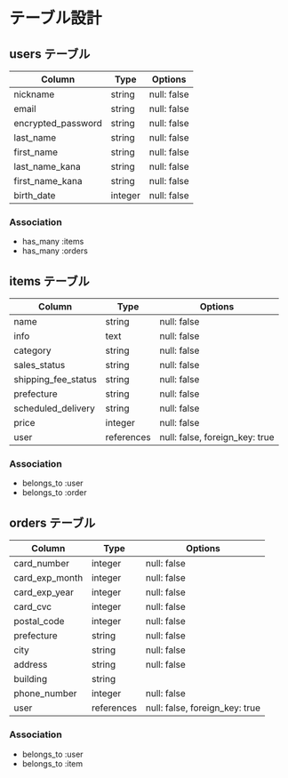 # テーブル設計

## users テーブル

| Column              | Type    | Options     |
| ------------------- | ------- | ----------- |
| nickname            | string  | null: false |
| email               | string  | null: false |
| encrypted_password  | string  | null: false |
| last_name           | string  | null: false |
| first_name          | string  | null: false |
| last_name_kana      | string  | null: false |
| first_name_kana     | string  | null: false |
| birth_date          | integer | null: false |

### Association

- has_many :items
- has_many :orders

## items テーブル

| Column               | Type       | Options     |
| -------------------- | ---------- | ----------- |
| name                 | string     | null: false |
| info                 | text       | null: false |
| category             | string     | null: false |
| sales_status         | string     | null: false |
| shipping_fee_status  | string     | null: false |
| prefecture           | string     | null: false |
| scheduled_delivery   | string     | null: false |
| price                | integer    | null: false |
| user                 | references | null: false, foreign_key: true |

### Association

- belongs_to :user
- belongs_to :order


## orders テーブル

| Column         | Type       | Options     |
| -------------- | ---------- | ----------- |
| card_number    | integer    | null: false |
| card_exp_month | integer    | null: false |
| card_exp_year  | integer    | null: false |
| card_cvc       | integer    | null: false |
| postal_code    | integer    | null: false |
| prefecture     | string     | null: false |
| city           | string     | null: false |
| address        | string     | null: false |
| building       | string     |             |
| phone_number   | integer    | null: false |
| user           | references | null: false, foreign_key: true |

### Association

- belongs_to :user
- belongs_to :item
